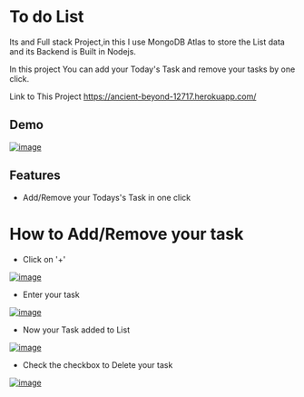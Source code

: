 
# To do List

Its and Full stack Project,in this I use MongoDB Atlas to store the List data
and its Backend is Built in Nodejs.

In  this project You can add your Today's Task and remove your tasks by one click.

Link to This Project https://ancient-beyond-12717.herokuapp.com/


## Demo

[![image](https://www.linkpicture.com/q/2022-02-01.png)](https://www.linkpicture.com/view.php?img=LPic61f93a21df70e420871133)



## Features

- Add/Remove your Todays's Task in one click


# How to Add/Remove your task

- Click on '+'

[![image](https://www.linkpicture.com/q/1_529.png)](https://www.linkpicture.com/view.php?img=LPic61f941ea018b7527542078)

- Enter your task

[![image](https://www.linkpicture.com/q/2_344.png)](https://www.linkpicture.com/view.php?img=LPic61f941ea018b7527542078)

- Now your Task added to List

[![image](https://www.linkpicture.com/q/3_236.png)](https://www.linkpicture.com/view.php?img=LPic61f941ea018b7527542078)

- Check the checkbox to Delete your task

[![image](https://www.linkpicture.com/q/4_189.png)](https://www.linkpicture.com/view.php?img=LPic61f941ea018b7527542078)
